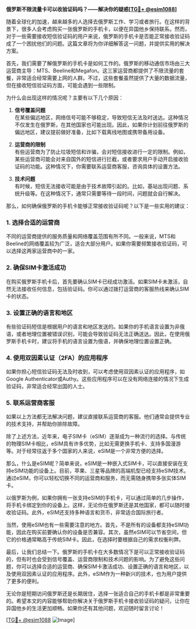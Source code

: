 **俄罗斯不限流量卡可以收验证码吗？——解决你的疑惑[[TG💪+ @esim1088](https://t.me/s/esim1088)]**

随着全球化的加速，越来越多的人选择去俄罗斯工作、学习或者旅行。在这样的背景下，很多人会考虑购买一张俄罗斯的手机卡，以便在异国他乡保持联系。然而，对于一些需要接收短信验证码的用户来说，俄罗斯的手机卡是否能正常接收验证码成了一个困扰他们的问题。这篇文章将为你详细解答这一问题，并提供实用的解决方案。

首先，我们需要了解俄罗斯的手机卡是如何工作的。俄罗斯的移动通信市场由三大运营商主导：MTS、Beeline和Megafon。这三家运营商都提供了不限流量的套餐，非常适合经常需要上网的人群。不过，这些套餐虽然提供了大量的数据流量，但在接收短信验证码方面，可能会遇到一些限制。

为什么会出现这样的情况呢？主要有以下几个原因：

1. **信号覆盖问题**  
   在某些偏远地区，网络信号可能不够稳定，导致短信无法及时送达。这种情况不仅发生在俄罗斯，在其他国家也可能出现。因此，如果你计划前往俄罗斯的偏远地区，建议提前做好准备，比如下载离线地图或携带备用设备。

2. **运营商的限制**  
   有些运营商为了防止垃圾短信和诈骗，会对短信接收进行一定的限制。例如，某些运营商可能会对来自国外的短信进行拦截，或者要求用户手动开启接收验证码的功能。这种情况下，你需要联系运营商客服，咨询具体的设置方法。

3. **技术问题**  
   有时候，短信无法接收可能是由于技术故障引起的。比如，基站出现问题、系统升级等。在这种情况下，通常只需要等待一段时间，问题就会自行解决。

那么，如何确保俄罗斯的手机卡能够正常接收验证码呢？以下是一些实用的建议：

### 1. 选择合适的运营商  
不同的运营商提供的服务质量和网络覆盖范围有所不同。一般来说，MTS和Beeline的网络覆盖较为广泛，适合大部分用户。如果你需要频繁接收验证码，可以选择这两家运营商中的一家。

### 2. 确保SIM卡激活成功  
在购买俄罗斯手机卡后，首先要确认SIM卡已经成功激活。如果SIM卡未激活，自然无法接收任何信息，包括验证码。你可以通过拨打运营商的客服热线来确认SIM卡的状态。

### 3. 设置正确的语言和地区  
有些验证码短信是根据用户的语言和地区发送的。如果你的手机语言设置为非俄语，或者地理位置被错误识别，可能会导致验证码无法正确送达。因此，在使用俄罗斯手机卡时，建议将手机的语言设置为俄语，并确保地理位置设置正确。

### 4. 使用双因素认证（2FA）的应用程序  
如果你担心短信验证码无法及时收到，可以考虑使用双因素认证的应用程序，如Google Authenticator或Authy。这些应用程序可以在没有网络连接的情况下生成验证码，非常适合经常出国的人士。

### 5. 联系运营商客服  
如果以上方法都无法解决问题，建议直接联系运营商的客服。他们通常会提供专业的技术支持，并帮助你排除故障。

除了上述方法，近年来，电子SIM卡（eSIM）逐渐成为一种流行的选择。与传统的物理SIM卡相比，eSIM具有许多优势，比如无需更换手机卡、支持多国漫游等。对于经常往返于多个国家的人来说，eSIM是一个非常方便的选择。

那么，什么是eSIM呢？简单来说，eSIM是一种嵌入式SIM卡，可以直接安装在支持eSIM功能的设备上。目前，苹果、三星等品牌的高端机型已经支持eSIM技术。通过eSIM，你可以轻松切换不同的运营商和服务，而无需随身携带多张实体SIM卡。

以俄罗斯为例，如果你拥有一张支持eSIM的手机卡，可以通过简单的几步操作，将手机卡绑定到你的设备上。这样，无论你在俄罗斯还是其他国家，都可以随时接收验证码。此外，eSIM还支持多种语言和货币，非常适合国际旅行者。

当然，使用eSIM也有一些需要注意的地方。首先，不是所有的设备都支持eSIM功能，因此在购买前要确认你的设备是否兼容。其次，虽然eSIM可以节省空间，但它的价格通常略高于传统SIM卡。因此，在选择时要根据自己的需求权衡利弊。

最后，让我们总结一下。俄罗斯的手机卡在大多数情况下是可以正常接收验证码的，但有时也会受到信号覆盖、运营商限制和技术问题的影响。为了避免这些问题，你可以选择合适的运营商、确保SIM卡激活成功、设置正确的语言和地区，以及使用双因素认证的应用程序。此外，eSIM作为一种新兴的技术，也为用户提供了更多的便利。

无论你是短期访问俄罗斯还是长期居住，选择一张适合自己的手机卡都是非常重要的。希望本文的内容能够帮助你解决关于俄罗斯手机卡接收验证码的疑问，让你在异国他乡的生活更加顺畅。如果你还有其他问题，欢迎随时留言讨论！

[[TG💪+ @esim1088](https://t.me/s/esim1088) ![Image](https://i.postimg.cc/4NQfJmqS/Snipaste-2025-05-13-00-14-12.png)]
